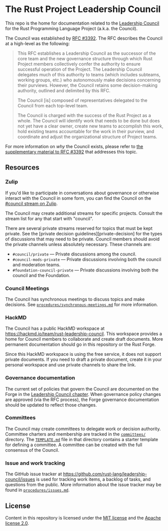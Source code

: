 # The Rust Project Leadership Council

This repo is the home for documentation related to the [Leadership Council][governance page] for the Rust Programming Language Project (a.k.a. the Council).

The Council was established by [RFC #3392][rfc]. The RFC describes the Council at a high-level as the following:

> This RFC establishes a Leadership Council as the successor of the core team and the new governance structure through which Rust Project members collectively confer the authority to ensure successful operation of the Project. The Leadership Council delegates much of this authority to teams (which includes subteams, working groups, etc.) who autonomously make decisions concerning their purviews. However, the Council retains some decision-making authority, outlined and delimited by this RFC.
>
> The Council [is] composed of representatives delegated to the Council from each top-level team.
>
> The Council is charged with the success of the Rust Project as a whole. The Council will identify work that needs to be done but does not yet have a clear owner, create new teams to accomplish this work, hold existing teams accountable for the work in their purview, and coordinate and adjust the organizational structure of Project teams.

For more information on *why* the Council exists, please refer to [the supplementary material to RFC #3392][motivation] that addresses this topic.

[governance page]: https://www.rust-lang.org/governance/teams/leadership-council
[motivation]: https://rust-lang.github.io/rfcs/3392-leadership-council/motivation.html
[rfc]: https://rust-lang.github.io/rfcs/3392-leadership-council.html

## Resources

### Zulip

If you'd like to participate in conversations about governance or otherwise interact with the Council in some form, you can find the Council on the [#council stream on Zulip][zulip].

The Council may create additional streams for specific projects. Consult the stream list for any that start with "council".

There are several private streams reserved for topics that must be kept private. See the [private decision guidelines][private-decision] for the types of discussions that may need to be private. Council members should avoid the private channels unless absolutely necessary. These channels are:

* `#council/private` — Private discussions among the council.
* `#council-mods-private` — Private discussions involving both the council and moderation teams.
* `#foundation-council-private` — Private discussions involving both the council and the Foundation.

[zulip]: https://rust-lang.zulipchat.com/#narrow/stream/392734-council
[private-decisions]: https://forge.rust-lang.org/governance/council.html#decisions-that-the-council-must-necessarily-make-privately

### Council Meetings

The Council has synchronous meetings to discuss topics and make decisions. See [`procedures/synchronous-meetings.md`] for more information.

[`procedures/synchronous-meetings.md`]: https://github.com/rust-lang/leadership-council/blob/main/procedures/synchronous-meetings.md

### HackMD

The Council has a public HackMD workspace at <https://hackmd.io/team/rust-leadership-council>. This workspace provides a home for Council members to collaborate and create draft documents. More permanent documentation should go in this repository or the Rust Forge.

Since this HackMD workspace is using the free service, it does not support private documents. If you need to draft a private document, create it in your personal workspace and use private channels to share the link.

### Governance documentation

The current set of policies that govern the Council are documented on the Forge in the [Leadership Council chapter][forge-council]. When governance policy changes are approved (via the RFC process), the Forge governance documentation should be updated to reflect those changes.

[forge-council]: https://forge.rust-lang.org/governance/council.html

### Committees

The Council may create committees to delegate work or decision authority. Committee charters and membership are tracked in the [`committees/`] directory. The [`TEMPLATE.md`] file in that directory contains a starter template for defining a committee. A committee can be created with the full consensus of the Council.

[`committees/`]: https://github.com/rust-lang/leadership-council/tree/main/committees
[`TEMPLATE.md`]: https://github.com/rust-lang/leadership-council/blob/main/committees/TEMPLATE.md

### Issue and work tracking

The GitHub issue tracker at <https://github.com/rust-lang/leadership-council/issues> is used for tracking work items, a backlog of tasks, and questions from the public. More information about the issue tracker may be found in [`procedures/issues.md`].

[`procedures/issues.md`]: https://github.com/rust-lang/leadership-council/blob/main/procedures/issues.md

## License

Content in this repository is licensed under the [MIT license](LICENSE-MIT) and the [Apache license 2.0](LICENSE-APACHE).

